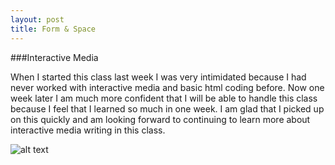 ```yaml
---
layout: post
title: Form & Space
---
```


###Interactive Media

When I started this class last week I was very intimidated because I had never worked with interactive media and basic html coding before. Now one week later I am much more confident that I will be able to handle this class because I feel that I learned so much in one week. I am glad that I picked up on this quickly and am looking forward to continuing to learn more about interactive media writing in this class.

![alt text][logo]

[logo]: http://i725.photobucket.com/albums/ww254/rickydelgadojunior/Untitled-1_zps25b27cc4.jpg "My blog so far"

